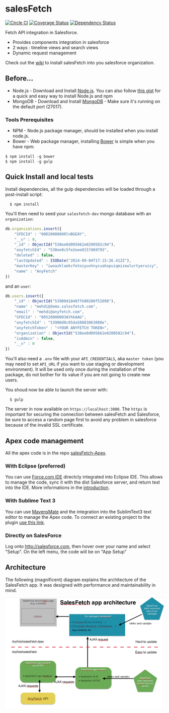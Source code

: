 # salesFetch
[![Circle CI](https://circleci.com/gh/AnyFetch/salesfetch.svg?style=svg)](https://circleci.com/gh/AnyFetch/salesfetch)
[![Coverage Status](https://img.shields.io/coveralls/AnyFetch/salesFetch.svg)](https://coveralls.io/r/AnyFetch/salesFetch?branch=master)
[![Dependency Status](https://david-dm.org/AnyFetch/salesFetch.svg?theme=shields.io)](https://david-dm.org/AnyFetch/salesFetch)

Fetch API integration in Salesforce.

* Provides components integration in salesforce
* 2 ways : timeline views and search views
* Dynamic request management

Check out the [wiki](https://github.com/Papiel/salesFetch/wiki/Installation-guide) to install salesFetch into you salesforce organization.


## Before...
* Node.js - Download and Install [Node.js](http://www.nodejs.org/download/). You can also follow [this gist](https://gist.github.com/isaacs/579814) for a quick and easy way to install Node.js and npm
* MongoDB - Download and Install [MongoDB](http://www.mongodb.org/downloads) - Make sure it's running on the default port (27017).

### Tools Prerequisites
* NPM - Node.js package manager, should be installed when you install node.js.
* Bower - Web package manager, installing [Bower](http://bower.io/) is simple when you have npm:

```
$ npm install -g bower
$ npm install -g gulp
```

## Quick Install and local tests

Install dependencies, all the gulp dependencies will be loaded through a post-install script:
```
  $ npm install
```

You'll then need to seed your `salesfetch-dev` mongo database with an `organization`:

```js
db.organizations.insert({
    "SFDCId" : "00D20000000lnBGEAY",
    "__v" : 0,
    "_id" : ObjectId("538ee0d095662e0200582c94"),
    "anyfetchId" : "538ee0c5fe2eee0157d69793",
    "deleted" : false,
    "lastUpdated" : ISODate("2014-09-04T17:15:26.412Z"),
    "masterKey" : "iwoazklaekcfetoiyuvhnycuahopuiqmizewlurtyeruicy",
    "name" : "AnyFetch"
})
```

and an `user`:

```js
db.users.insert({
    "_id" : ObjectId("53900d1848ffb00200f52698"),
    "name" : "mehdi@demo.salesfetch.com",
    "email" : "mehdi@anyfetch.com",
    "SFDCId" : "00520000003AYhkAAG",
    "anyfetchId" : "53900d0c05da58883063888e",
    "anyfetchToken" : "<YOUR ANYFETCH TOKEN>",
    "organization" : ObjectId("538ee0d095662e0200582c94"),
    "isAdmin" : false,
    "__v" : 0
})
```

You'll also need a `.env` file with your `API_CREDENTIALS`, aka `master token` (you may need to set `API_URL` if you want to use staging or development environment).
It will be used only once during the installation of the package, do not bother for its value if you are not going to create new users.

You shoud now be able to launch the server with:
```
  $ gulp
```

The server in now available on `https://localhost:3000`. The `https` is important for securing the connection between salesFetch and Salesforce, be sure to access a random page first to avoid any problem in salesforce because of the invalid SSL certificate.

## Apex code management
All the apex code is in the repo [salesFetch-Apex](https://github.com/Papiel/salesFetch-Apex).

### With Eclipse (preferred)
You can use [Force.com IDE](https://wiki.developerforce.com/page/Force.com_IDE) directcly integrated into Eclipse IDE. This allows to manage the code, sync it with the dist Salesforce server, and return test into the IDE. More informations in the [introduction](https://wiki.developerforce.com/page/An_Introduction_to_Force_IDE).

### With Sublime Text 3
You can use [MavensMate](http://mavensmate.com/) and the integration into the SublimText3 text editor to manage the Apex code. To connect an existing project to the plugin [use this link](http://mavensmate.com/Plugins/Sublime_Text/Existing_Projects).

### Directly on SalesForce
Log onto http://salesforce.com, then hover over your name and select "Setup". On the left menu, the code will be on "App Setup"

## Architecture

The following (magnificent) diagram explains the architecture of the SalesFetch app. It was designed with performance and maintainability in mind.

![SalesFetch app architecture](images/architecture.png)
